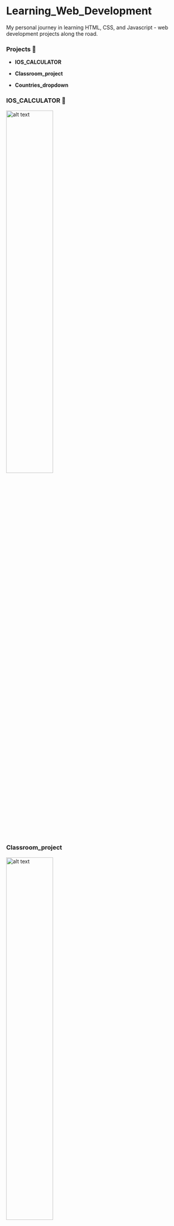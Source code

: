 # Learning_Web_Development

My personal journey in learning HTML, CSS, and Javascript - web development projects along the road.

### Projects 🌟

- **IOS_CALCULATOR**
  
- **Classroom_project** 

- **Countries_dropdown** 

### IOS_CALCULATOR 🧮
<img src="https://github.com/Nathancgy/Learning_Web_Development/blob/main/img/ios_calculator.png?raw=true" alt="alt text" width="50%">

### Classroom_project
<img src="https://github.com/Nathancgy/Learning_Web_Development/blob/main/img/classroom.png?raw=true" alt="alt text" width="50%">

### Countries_dropdown
<img src="https://github.com/Nathancgy/Learning_Web_Development/blob/main/img/countries.png?raw=true" alt="alt text" width="50%">
